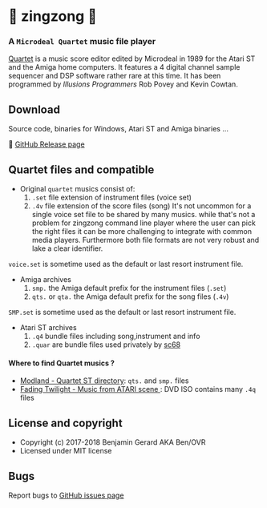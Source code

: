 # :musical_note: zingzong :musical_note:

### A `Microdeal Quartet` music file player

[Quartet](https://demozoo.org/productions/131242/) is a music score
editor edited by Microdeal in 1989 for the Atari ST and the Amiga home
computers. It features a 4 digital channel sample sequencer and DSP
software rather rare at this time. It has been programmed by *Illusions
Programmers* Rob Povey and Kevin Cowtan.

## Download

Source code, binaries for Windows, Atari ST and Amiga binaries ...

:floppy_disk: [GitHub Release page](https://github.com/benjihan/zingzong/releases)


## Quartet files and compatible

* Original `quartet` musics consist of:
  1. `.set` file extension of instrument files (voice set)
  2. `.4v` file extension of the score files (song)
It's not uncommon for a single voice set file to be shared by many
musics. while that's not a problem for zingzong command line player
where the user can pick the right files it can be more challenging to
integrate with common media players. Furthermore both file formats are
not very robust and lake a clear identifier.

`voice.set` is sometime used as the default or last resort instrument file.
   
 * Amiga archives
   1. `smp.` the Amiga default prefix for the instrument files (`.set`)
   2. `qts.` or `qta.` the Amiga default prefix for the song files (`.4v`)

`SMP.set` is sometime used as the default or last resort instrument file.

 * Atari ST archives
   1. `.q4` bundle files including song,instrument and info
   2. `.quar` are bundle files used privately by [sc68](http://sc68.atari.org)


#### Where to find Quartet musics ?

 * [Modland - Quartet ST directory](http://modland.com/pub/modules/Quartet%20ST/):
   `qts.` and `smp.` files
 * [Fading Twilight - Music from ATARI scene ](http://fading-twilight.atari.org/):
   DVD ISO contains many `.4q` files
 


## License and copyright

  * Copyright (c) 2017-2018 Benjamin Gerard AKA Ben/OVR
  * Licensed under MIT license


## Bugs

  Report bugs to [GitHub issues page](https://github.com/benjihan/zingzong/issues)
